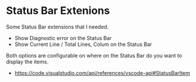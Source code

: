 # Status Bar Extenions
Some Status Bar extensions that I needed.

- Show Diagnostic error on the Status Bar
- Show Current Line / Total Lines, Colum on the Status Bar

Both options are configurable on where on the Status Bar do you want to display the items.
- https://code.visualstudio.com/api/references/vscode-api#StatusBarItem